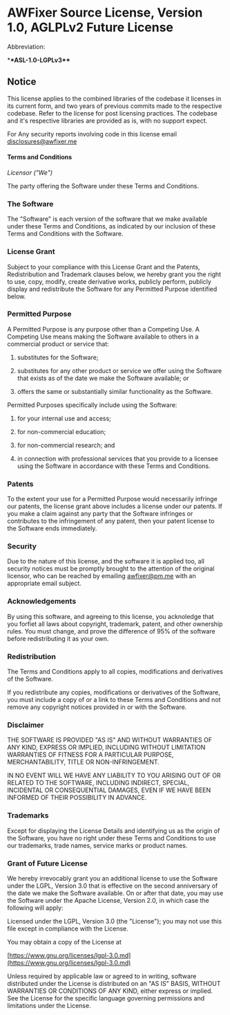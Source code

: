 # AWFixer Source License, Version 1.0, AGLPLv2 Future License

Abbreviation:

\***\*ASL-1.0-LGPLv3\*\***

## Notice

This license applies to the combined libraries of the codebase it licenses in its current form, and two years of previous commits made to the respective codebase. Refer to the license for post licensing practices. The codebase and it's respective libraries are provided as is, with no support expect.

For Any security reports involving code in this license email disclosures@awfixer.me

#### Terms and Conditions

_Licensor ("We")_

The party offering the Software under these Terms and Conditions.

### The Software

The "Software" is each version of the software that we make available under
these Terms and Conditions, as indicated by our inclusion of these Terms and
Conditions with the Software.

### License Grant

Subject to your compliance with this License Grant and the Patents,
Redistribution and Trademark clauses below, we hereby grant you the right to
use, copy, modify, create derivative works, publicly perform, publicly display
and redistribute the Software for any Permitted Purpose identified below.

### Permitted Purpose

A Permitted Purpose is any purpose other than a Competing Use. A Competing Use
means making the Software available to others in a commercial product or
service that:

1. substitutes for the Software;

2. substitutes for any other product or service we offer using the Software
   that exists as of the date we make the Software available; or

3. offers the same or substantially similar functionality as the Software.

Permitted Purposes specifically include using the Software:

1. for your internal use and access;

2. for non-commercial education;

3. for non-commercial research; and

4. in connection with professional services that you provide to a licensee
   using the Software in accordance with these Terms and Conditions.

### Patents

To the extent your use for a Permitted Purpose would necessarily infringe our
patents, the license grant above includes a license under our patents. If you
make a claim against any party that the Software infringes or contributes to
the infringement of any patent, then your patent license to the Software ends
immediately.

### Security

Due to the nature of this license, and the software it is applied too, all security notices must be promptly brought to the attention of the original licensor, who can be reached by emailing awfixer@pm.me with an appropriate email subject.

### Acknowledgements

By using this software, and agreeing to this license, you acknoledge that you forfiet all laws about copyright, trademark, patent, and other ownership rules. You must change, and prove the difference of 95% of the software before redistributing it as your own.

### Redistribution

The Terms and Conditions apply to all copies, modifications and derivatives of
the Software.

If you redistribute any copies, modifications or derivatives of the Software,
you must include a copy of or a link to these Terms and Conditions and not
remove any copyright notices provided in or with the Software.

### Disclaimer

THE SOFTWARE IS PROVIDED "AS IS" AND WITHOUT WARRANTIES OF ANY KIND, EXPRESS OR
IMPLIED, INCLUDING WITHOUT LIMITATION WARRANTIES OF FITNESS FOR A PARTICULAR
PURPOSE, MERCHANTABILITY, TITLE OR NON-INFRINGEMENT.

IN NO EVENT WILL WE HAVE ANY LIABILITY TO YOU ARISING OUT OF OR RELATED TO THE
SOFTWARE, INCLUDING INDIRECT, SPECIAL, INCIDENTAL OR CONSEQUENTIAL DAMAGES,
EVEN IF WE HAVE BEEN INFORMED OF THEIR POSSIBILITY IN ADVANCE.

### Trademarks

Except for displaying the License Details and identifying us as the origin of
the Software, you have no right under these Terms and Conditions to use our
trademarks, trade names, service marks or product names.

### Grant of Future License

We hereby irrevocably grant you an additional license to use the Software under
the LGPL, Version 3.0 that is effective on the second anniversary of
the date we make the Software available. On or after that date, you may use the
Software under the Apache License, Version 2.0, in which case the following
will apply:

Licensed under the LGPL, Version 3.0 (the "License"); you may not use
this file except in compliance with the License.

You may obtain a copy of the License at

[https://www.gnu.org/licenses/lgpl-3.0.md](https://www.gnu.org/licenses/lgpl-3.0.md)

Unless required by applicable law or agreed to in writing, software distributed
under the License is distributed on an "AS IS" BASIS, WITHOUT WARRANTIES OR
CONDITIONS OF ANY KIND, either express or implied. See the License for the
specific language governing permissions and limitations under the License.
